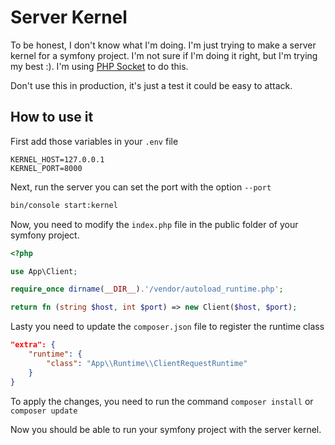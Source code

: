 # Server Kernel

To be honest, I don't know what I'm doing. I'm just trying to make a server kernel for a symfony project. I'm not sure if I'm doing it right, but I'm trying my best :). I'm using [PHP Socket](https://www.php.net/manual/fr/book.sockets.php) to do this.

Don't use this in production, it's just a test it could be easy to attack.

## How to use it

First add those variables in your `.env` file

```env
KERNEL_HOST=127.0.0.1
KERNEL_PORT=8000
```

Next, run the server you can set the port with the option `--port`

```bash
bin/console start:kernel
```

Now, you need to modify the `index.php` file in the public folder of your symfony project.

```php
<?php

use App\Client;

require_once dirname(__DIR__).'/vendor/autoload_runtime.php';

return fn (string $host, int $port) => new Client($host, $port);
```

Lasty you need to update the `composer.json` file to register the runtime class

```json
"extra": {
    "runtime": {
        "class": "App\\Runtime\\ClientRequestRuntime"
    }
}
```

To apply the changes, you need to run the command `composer install` or `composer update`


Now you should be able to run your symfony project with the server kernel.
